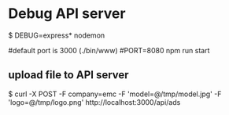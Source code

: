 # Debug API server
$ DEBUG=express* nodemon 

#default port is 3000 (./bin/www)
#PORT=8080 npm run start

## upload file to API server
$ curl -X POST -F company=emc -F 'model=@/tmp/model.jpg' -F 'logo=@/tmp/logo.png' http://localhost:3000/api/ads
